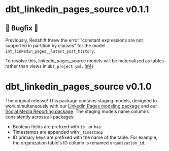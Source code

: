 # dbt_linkedin_pages_source v0.1.1
## 🐞 Bugfix 🐞
Previously, Redshift threw the error "constant expressions are not supported in partition by clauses" for the model `int_linkedin_pages__latest_post_history`. 

To resolve this, linkedin_pages_source models will be materialized as tables rather than views in `dbt_project.yml`. ([#4](https://github.com/fivetran/dbt_linkedin_pages_source/issues/4))

# dbt_linkedin_pages_source v0.1.0

The original release! This package contains staging models, designed to work simultaneously with our [LinkedIn Pages modeling package](https://github.com/fivetran/dbt_linkedin_pages) and our [Social Media Reporting package](https://github.com/fivetran/dbt_social_media_reporting). The staging models name columns consistently across all packages:
 * Boolean fields are prefixed with `is_` or `has_`
 * Timestamps are appended with `_timestamp`
 * ID primary keys are prefixed with the name of the table. For example, the organization table's ID column is renamed `organization_id`.